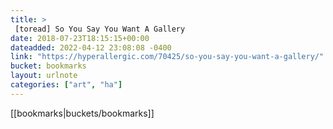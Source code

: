 ```yaml
---
title: > 
 [toread] So You Say You Want A Gallery
date: 2018-07-23T18:15:15+00:00
dateadded: 2022-04-12 23:08:08 -0400
link: "https://hyperallergic.com/70425/so-you-say-you-want-a-gallery/"
bucket: bookmarks
layout: urlnote
categories: ["art", "ha"]
--- 
```

 <!-- end excerpt --> 
 [[bookmarks|buckets/bookmarks]]
